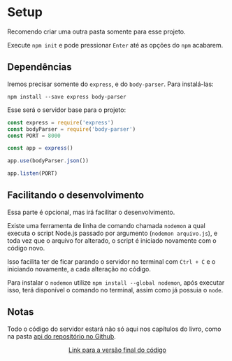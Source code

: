 # Setup

Recomendo criar uma outra pasta somente para esse projeto.

Execute `npm init` e pode pressionar `Enter` até as opções do `npm` acabarem.

## Dependências

Iremos precisar somente do `express`, e do `body-parser`. Para instalá-las:

```shell
npm install --save express body-parser
```

Esse será o servidor base para o projeto:

```javascript
const express = require('express')
const bodyParser = require('body-parser')
const PORT = 8000

const app = express()

app.use(bodyParser.json())

app.listen(PORT)
```

## Facilitando o desenvolvimento

Essa parte é opcional, mas irá facilitar o desenvolvimento.

Existe uma ferramenta de linha de comando chamada `nodemon` a qual executa o script Node.js passado por argumento (`nodemon arquivo.js`), e toda vez que o arquivo for alterado, o script é iniciado novamente com o código novo.

Isso facilita ter de ficar parando o servidor no terminal com `Ctrl + C` e o iniciando novamente, a cada alteração no código.

Para instalar o `nodemon` utilize `npm install --global nodemon`, após executar isso, terá disponível o comando no terminal, assim como já possuia o `node`.

## Notas

Todo o código do servidor estará não só aqui nos capítulos do livro, como na pasta [api do repositório no Github](https://github.com/otaviopace/livro-desenvolvimento-web-basico/tree/master/api).

<p align="center">
  <a href="https://github.com/otaviopace/livro-desenvolvimento-web-basico/blob/master/api/setup.js">Link para a versão final do código</a>
</p>
